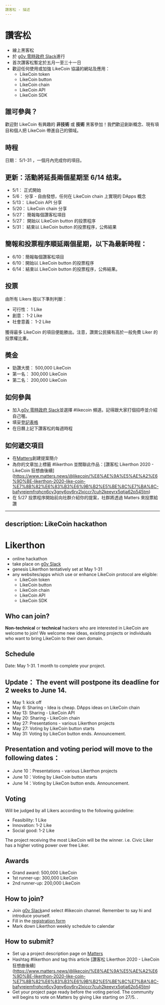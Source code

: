 ```yaml
---
讚客松 - 描述
---
```


# 讚客松

* 線上黑客松
* 於 [g0v 零時政府 Slack](http://join.g0v.tw/)進行
* 首次讚客松暫定於五月一至三十一日
* 歡迎任何使用或加強 LikeCoin 協議的網站及應用：
  * LikeCoin token
  * LikeCoin button
  * LikeCoin chain
  * LikeCoin API
  * LikeCoin SDK 
  
## 誰可參與？

歡迎對 LikeCoin 有興趣的 **非技術** 或 **技術** 黑客參加！我們歡迎創新概念、現有項目和個人把 LikeCoin 帶進自己的領域。

## 時程

日期： 5/1-31 ，一個月內完成你的項目。
## 更新：活動將延長兩個星期至 6/14 结束。 

* 5/1：  正式開始
* 5/6：  分享 - 自由發想，任何在 LikeCoin chain 上實現的 DApps 概念
* 5/13： LikeCoin API 分享
* 5/20： LikeCoin chain 分享
* 5/27： 簡報每個讚客松項目
* 5/27： 開始以 LikeCoin button 的投票程序
* 5/31： 結束以 LikeCoin button 的投票程序，公佈結果

## 簡報和投票程序順延兩個星期，以下為最新時程：

* 6/10：簡報每個讚客松項目
* 6/10：開始以 LikeCoin button 的投票程序
* 6/14：結束以 LikeCoin button 的投票程序，公佈結果。



## 投票

由所有 Likers 按以下準則判斷：

* 可行性： 1 Like
* 創意： 1-2 Like
* 社會意義： 1-2 Like

獲得最多 LikeCoin 的項目便能勝出。注意，讚賞公民擁有高於一般免費 Liker 的投票權比重。

## 奬金

* 勁讚大奬： 500,000 LikeCoin
* 第一名： 300,000 LikeCoin
* 第二名： 200,000 LikeCoin

## 如何參與

* 加入[g0v 零時政府 Slack](http://join.g0v.tw/)並選擇 #likecoin 頻道。記得跟大家打個招呼並介紹自己喔。
* 填妥[登記表格](https://forms.gle/vSPo2uGV1zkYMyAE9)
* 在日曆上記下讚客松的每週時程

## 如何遞交項目

* 在[Matters](https://matters.news/)創建提案簡介
* 為你的文章加上標籤 #likerthon 並關聯此作品：[讚客松 Likerthon 2020 - LikeCoin 狂想曲後續] (https://www.matters.news/@likecoin/%E8%AE%9A%E5%AE%A2%E6%9D%BE-likerthon-2020-like-coin-%E7%8B%82%E6%83%B3%E6%9B%B2%E5%BE%8C%E7%BA%8C-bafyreiemfrqhcn6cy3gny6ov6rv2lxiccr7cuh2keeyrx5qtja62p545tm)
* 在 5/27 投票程序開始前向社群介紹你的提案，社群將透過 Matters 來投票給讚 



---
description: LikeCoin hackathon
---

# Likerthon

* online hackathon
* take place on [g0v Slack](http://join.g0v.tw/)
* genesis Likerthon tentatively set at May 1-31
* any websites/apps which use or enhance LikeCoin protocol are eligible:
  * LikeCoin token
  * LikeCoin button
  * LikeCoin chain
  * LikeCoin API
  * LikeCoin SDK 
  
## Who can join?

**Non-technical** or **technical** hackers who are interested in LikeCoin are welcome to join! We welcome new ideas, existing projects or individuals who want to bring LikeCoin to their own domain. 


## Schedule

Date: May 1-31. 1 month to complete your project.
## Update： The event will postpone its deadline for 2 weeks to June 14. 

* May 1: kick off
* May 6: Sharing - Idea is cheap. DApps ideas on LikeCoin chain
* May 13: Sharing - LikeCoin API
* May 20: Sharing - LikeCoin chain
* May 27: Presentations - various Likerthon projects
* May 27: Voting by LikeCoin button starts
* May 31: Voting by LikeCon button ends. Announcement.

## Presentation and voting period will move to the following dates：

* June 10：Presentations - various Likerthon projects
* June 10：Voting by LikeCoin button starts
* June 14：Voting by LikeCon button ends. Announcement.

## Voting

Will be judged by all Likers according to the following guideline:

* Feasibility: 1 Like
* Innovation: 1-2 Like
* Social good: 1-2 Like

The project receiving the most LikeCoin will be the winner. i.e. Civic Liker has a higher voting power over free Liker.

## Awards

* Grand award: 500,000 LikeCoin
* 1st runner-up: 300,000 LikeCoin
* 2nd runner-up: 200,000 LikeCoin

## How to join?

* Join [g0v Slack](http://join.g0v.tw/)and select #likecoin channel. Remember to say hi and introduce yourself. 
* Fill in the [registration form](https://forms.gle/vSPo2uGV1zkYMyAE9)
* Mark down Likerthon weekly schedule to calendar

## How to submit?

* Set up a project description page on [Matters](https://matters.news/)
* Hashtag #likerthon and tag this article [讚客松 Likerthon 2020 - LikeCoin 狂想曲後續] (https://www.matters.news/@likecoin/%E8%AE%9A%E5%AE%A2%E6%9D%BE-likerthon-2020-like-coin-%E7%8B%82%E6%83%B3%E6%9B%B2%E5%BE%8C%E7%BA%8C-bafyreiemfrqhcn6cy3gny6ov6rv2lxiccr7cuh2keeyrx5qtja62p545tm)
* Get your project page ready before the voting period. The community will begins to vote on Matters by giving Like starting on 27/5. . 



